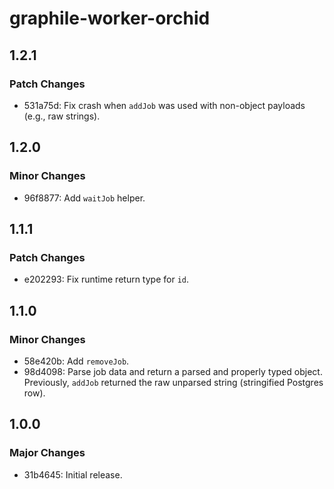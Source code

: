 # graphile-worker-orchid

## 1.2.1

### Patch Changes

- 531a75d: Fix crash when `addJob` was used with non-object payloads (e.g., raw strings).

## 1.2.0

### Minor Changes

- 96f8877: Add `waitJob` helper.

## 1.1.1

### Patch Changes

- e202293: Fix runtime return type for `id`.

## 1.1.0

### Minor Changes

- 58e420b: Add `removeJob`.
- 98d4098: Parse job data and return a parsed and properly typed object. Previously, `addJob` returned the raw unparsed string (stringified Postgres row).

## 1.0.0

### Major Changes

- 31b4645: Initial release.
